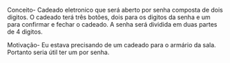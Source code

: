 Conceito- Cadeado eletronico que será aberto por senha composta de dois digitos. O cadeado terá três botões, dois para os digitos da senha e um para confirmar e fechar o cadeado. A senha será dividida em duas partes de 4 digitos.

Motivação- Eu estava precisando de um cadeado para o armário da sala. Portanto seria útil ter um por senha.
